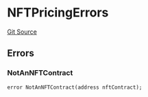 # NFTPricingErrors
[Git Source](https://github.com/thrackle-io/tron/blob/2e0bd455865a1259ae742cba145517a82fc00f5d/src/interfaces/IErrors.sol)


## Errors
### NotAnNFTContract

```solidity
error NotAnNFTContract(address nftContract);
```


